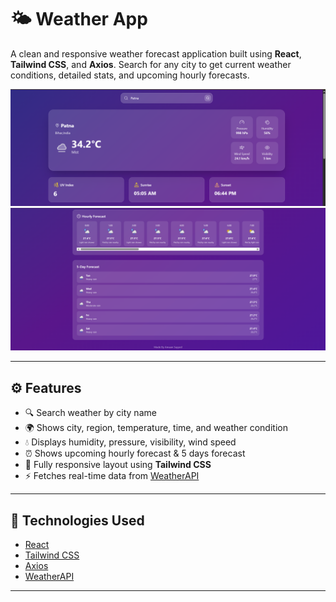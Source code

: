 # 🌤️ Weather App

A clean and responsive weather forecast application built using **React**, **Tailwind CSS**, and **Axios**. Search for any city to get current weather conditions, detailed stats, and upcoming hourly forecasts.

![Main UI](./Output/Main.png)
![Additional Information](./Output/Aditional-Information.png)

---

## ⚙️ Features

- 🔍 Search weather by city name
- 🌍 Shows city, region, temperature, time, and weather condition
- 💧 Displays humidity, pressure, visibility, wind speed
- ⏰ Shows upcoming hourly forecast & 5 days forecast
- 📱 Fully responsive layout using **Tailwind CSS**
- ⚡ Fetches real-time data from [WeatherAPI](https://www.weatherapi.com/)

---

## 🚀 Technologies Used

- [React](https://reactjs.org/)
- [Tailwind CSS](https://tailwindcss.com/)
- [Axios](https://axios-http.com/)
- [WeatherAPI](https://www.weatherapi.com/)

---
